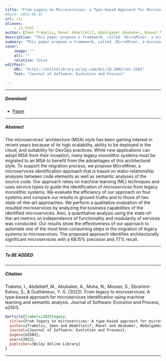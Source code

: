 ```yaml
---
title: "From Legacy to Microservices: a Type-based Approach for Microservice Identification using ML and Semantic Analysis [2022]" 
#date: 2022-06-01
url: /1/
aliases: 
    - /1.html
author: [Imen Trabelsi, Manel Abdellatif, Abdalgader Abubaker, Naouel Moha, Sébastien Mosser, Samira Ebrahimi‐Kahou, Yann‐Gaël Guéhéneuc]
description: "This paper propose a framework, called  MicroMiner, a microservices identification approach that is based on static-relationship analyses between code elements as well as semantic analyses of the source code. It is relies on machine learning (ML) techniques" 
summary: "This paper propose a framework, called  MicroMiner, a microservices identification approach that is based on static-relationship analyses between code elements as well as semantic analyses of the source code. It is relies on machine learning (ML) techniques" 
cover:
    image: ""
    alt: ""
    relative: false
editPost:
    URL: "https://onlinelibrary.wiley.com/doi/10.1002/smr.2503"
    Text: "Journal of Software: Evolution and Process"

---
```


---

##### Download

+ [Paper](https://onlinelibrary.wiley.com/doi/10.1002/smr.2503)

[//]: # (# [Code and data]&#40;https://github.com/pmichaillat/job-rationing&#41;)

---

##### Abstract

The microservices' architecture (MSA) style has been gaining interest in recent years because of its high scalability, ability to be deployed in the cloud, and suitability for DevOps practices. While new applications can adopt MSA from their inception, many legacy monolithic systems must be migrated to an MSA to benefit from the advantages of this architectural style. To support the migration process, we propose MicroMiner, a microservices identification approach that is based on static-relationship analyses between code elements as well as semantic analyses of the source code. Our approach relies on machine learning (ML) techniques and uses service types to guide the identification of microservices from legacy monolithic systems. We evaluate the efficiency of our approach on four systems and compare our results to ground-truths and to those of two state-of-the-art approaches. We perform a qualitative evaluation of the resulted microservices by analyzing the business capabilities of the identified microservices. Also, a quantitative analysis using the state-of-the-art metrics on independence of functionality and modularity of services was conducted. Our results show the effectiveness of our approach to automate one of the most time-consuming steps in the migration of legacy systems to microservices. The proposed approach identifies architecturally significant microservices with a 68.15% precision and 77% recall.

---

##### To BE ADDED

[//]: # (![]&#40;/1f.png&#41;)

---

##### Citation
Trabelsi, I., Abdellatif, M., Abubaker, A., Moha, N., Mosser, S., Ebrahimi‐Kahou, S., & Guéhéneuc, Y. G. (2022). From legacy to microservices: A type‐based approach for microservices identification using machine learning and semantic analysis. Journal of Software: Evolution and Process, e2503.

```BibTeX
@article{trabelsi2022legacy,
  title={From legacy to microservices: A type-based approach for microservices identification using machine learning and semantic analysis},
  author={Trabelsi, Imen and Abdellatif, Manel and Abubaker, Abdalgader and Moha, Naouel and Mosser, S{\'e}bastien and Ebrahimi-Kahou, Samira and Gu{\'e}h{\'e}neuc, Yann-Ga{\"e}l},
  journal={Journal of Software: Evolution and Process},
  pages={e2503},
  year={2022},
  publisher={Wiley Online Library}
}
```

---
